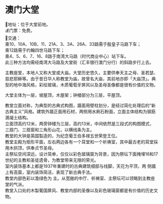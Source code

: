 # 澳门大堂  
📍地址：位于大堂前地。  
💰门票：免费。  
🚌交通：  
乘10、10A、10B、11、21A、3、3A、26A、33路需于殷皇子马路下车；  
乘12路需于约翰四世马路下车；  
乘4、5、6、7、16、8路于南湾大马路（时代商业中心）站下车。  
此三种方法均需经南湾大马路及大堂街（汇丰银行澳门分行）的斜路步行上去。  

主教座堂，本地人又称大堂或大庙。大堂历史悠久，主要供奉天主之母、圣若瑟、慈悲耶稣等。由于昔日华人称教堂为庙，故曾名大庙，其前地亦即「大庙顶」。典型的地中海风格，彩绘玻璃，木质葡萄牙屏风以及圣母圣像都是很有价值的文物。  

大堂主体为一层，坡屋顶，木屋架；钟楼部分为三层，平屋顶。  

教堂立面对称，为典型的古典式构图，牆面用壁柱划分，是经过简化处理后的“新古典主义”风格。建筑外牆正面用石材，两侧用水刷石粉面，立面主体结构为钢筋溷凝土结构。  
立面顶高约12米，两旁钟楼为三层，高约13米，中间依然是三段式的构图模式，三扇门、三扇窗和三角形山花，以横线条为主。  
教堂的大钟是英国製造的，为纪念葡王伯多禄五世荣登王位。  
教堂主殿为矩形平面，左右两边各有一个耳堂和一个祈祷室，其中最古老的耳堂採用木拱顶，供奉贞节圣母。  
主祭坛空间深远，设计简单，仅仅以彩色玻璃窗为背景，因为祭坛下面掩埋16和17世纪的主教和圣徒遗骨，为教堂带来无限的荣光。  
室内装饰基本上都是1937年重建时的古典建筑细部与线脚，天花为平顶，两 侧牆上有高窗，室内装饰简洁，表现了新古典手法。  
教堂内部色彩以澹绿色为 主。从宽敞的中厅、祈祷室、主祭坛可以领略到主教座堂的气派。  
教堂入口处的木製葡国屏风、教堂内部的圣像以及彩色玻璃窗都是有价值的历史文物。  